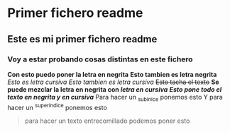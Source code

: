 # Primer fichero readme
## Este es mi primer fichero readme
### Voy a estar probando cosas distintas en este fichero
**Con esto puedo poner la letra en negrita**
__Esto tambien es letra negrita__
*Esto es letra cursiva*
_Esto tambien es letra cursiva_
~~Esto tacha el texto~~
**Se puede mezclar la letra en negrita con _letra en cursiva_**
***Esto pone todo el texto en negrita y en cursiva***
Para hacer un <sub>subínice</sub> ponemos esto
Y para hacer un <sup>superíndice</sup> ponemos esto
>para hacer un texto entrecomillado podemos poner esto

